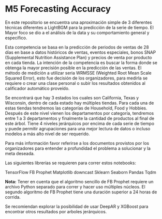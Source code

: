 # M5 Forecasting Accuracy

En este repositorio se encuentra una aproximación simple de 3 diferentes técnicas diferentes a LightBGM para la predicción de la serie de tiempo. El Mayor foco se dio a el análisis de la data y su comportamiento general y específico.

Esta competencia se basa en la predicción de periodos de ventas de 28 días en base a datos históricos de ventas, eventos especiales, bonos SNAP (Supplemental Nutrition Assistance Plan) y precios de venta por producto en cada tienda. La intención de la competencia es buscar la forma donde se obtenga la mayor precisión posible en la predicción de las ventas. El método de medición a utilizar seria WRMSSE (Weighted Root Mean Scale Squared Error), esto fue decisión de los organizadores, para medirla se requiere o crear una clase personal o subir los resultados obtenidos al calificador automático proveído.

Se encontrará que hay 3 estados los cuales son California, Texas y Wisconsin, dentro de cada estado hay múltiples tiendas. Para cada una de estas tiendas tendremos las categorías de Household, Food y Hobbies. Después de este nivel vienen los departamentos por categoría, tendremos entre 1 a 3 departamentos y finalmente la cantidad de productos al final de este árbol. Tiene 4 niveles jerárquicos por encima de cada serie de tiempo y puede permitir agrupaciones para una mejor lectura de datos o incluso modelos a más alto nivel de ser requerido.

Para más información favor referirse a los documentos provistos por los organizadores para entender a profundidad el problema a solucionar y la meta deseada.

Las siguientes librerías se requieren para correr estos notebooks:

TensorFlow
FB Prophet
Matplotlib
downcast
Sklearn
Seaborn
Pandas
Tqdm

**Nota:** Tener en cuenta que el algoritmo sencillo de FB Prophet requiere un archivo Python separado para correr y hacer uso múltiples núcleos. El segundo algoritmo de FB Prophet tiene una duración superior a 24 horas de corrida.

Se recomiendan explorar la posibilidad de usar DeepAR y XGBoost para encontrar otros resultados por arboles jerárquicos.

